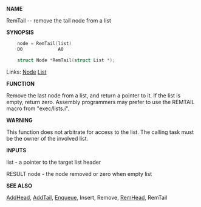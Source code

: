 
**NAME**

RemTail -- remove the tail node from a list

**SYNOPSIS**

```c
    node = RemTail(list)
    D0             A0

    struct Node *RemTail(struct List *);

```
Links: [Node](_OOYQ) [List](_OOWD) 

**FUNCTION**

Remove the last node from a list, and return a pointer to it. If
the list is empty, return zero. Assembly programmers may prefer to
use the REMTAIL macro from &#034;exec/lists.i&#034;.

**WARNING**

This function does not arbitrate for access to the list.  The
calling task must be the owner of the involved list.

**INPUTS**

list - a pointer to the target list header

RESULT
node - the node removed or zero when empty list

**SEE ALSO**

[AddHead](AddHead), [AddTail](AddTail), [Enqueue](Enqueue), Insert, Remove, [RemHead](RemHead), RemTail
